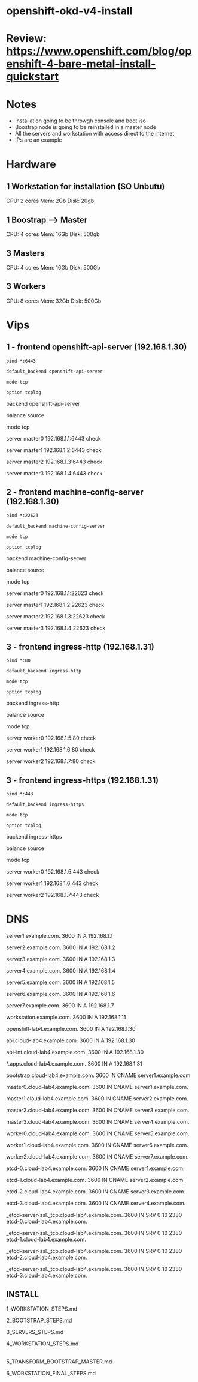 # openshift-okd-v4-install

# Review: https://www.openshift.com/blog/openshift-4-bare-metal-install-quickstart

# Notes
- Installation going to be throwgh console and boot iso
- Boostrap node is going to be reinstalled in a master node
- All the servers and workstation with access direct to the internet 
- IPs are an example

# Hardware
## 1 Workstation for installation (SO Unbutu)
CPU: 2 cores
Mem: 2Gb
Disk: 20gb
## 1 Boostrap --> Master
CPU: 4 cores
Mem: 16Gb
Disk: 500gb
## 3 Masters
CPU: 4 cores
Mem: 16Gb
Disk: 500Gb
## 3 Workers
CPU: 8 cores
Mem: 32Gb
Disk: 500Gb

# Vips
## 1 - frontend openshift-api-server (192.168.1.30)

    bind *:6443

    default_backend openshift-api-server

    mode tcp

    option tcplog
backend openshift-api-server <p>
balance source <p>
mode tcp <p>
server master0 192.168.1.1:6443 check <p>
server master1 192.168.1.2:6443 check <p>
server master2 192.168.1.3:6443 check <p>
server master3 192.168.1.4:6443 check <p>

## 2 - frontend machine-config-server (192.168.1.30)

    bind *:22623

    default_backend machine-config-server

    mode tcp

    option tcplog
backend machine-config-server <p>
balance source <p>
mode tcp <p>
server master0 192.168.1.1:22623 check <p>
server master1 192.168.1.2:22623 check <p>
server master2 192.168.1.3:22623 check <p>
server master3 192.168.1.4:22623 check <p>
## 3 - frontend ingress-http (192.168.1.31)

    bind *:80

    default_backend ingress-http

    mode tcp

    option tcplog
backend ingress-http <p>
balance source <p>
mode tcp <p>
server worker0 192.168.1.5:80 check <p>
server worker1 192.168.1.6:80 check <p>
server worker2 192.168.1.7:80 check <p>
## 3 - frontend ingress-https (192.168.1.31)

    bind *:443

    default_backend ingress-https

    mode tcp

    option tcplog
backend ingress-https <p>
balance source <p>
mode tcp <p>
server worker0 192.168.1.5:443 check <p>
server worker1 192.168.1.6:443 check <p>
server worker2 192.168.1.7:443 check <p>

# DNS
server1.example.com.	3600	IN	  A	192.168.1.1 <p> 
server2.example.com.	3600	IN	  A	192.168.1.2 <p> 
server3.example.com.	3600	IN	  A	192.168.1.3 <p> 
server4.example.com.	3600	IN	  A	192.168.1.4 <p> 
server5.example.com.	3600	IN	  A	192.168.1.5 <p> 
server6.example.com.	3600	IN	  A	192.168.1.6 <p> 
server7.example.com.	3600	IN	  A	192.168.1.7 <p>
workstation.example.com.	3600	IN	  A	192.168.1.11 <p> 
 <p> 
openshift-lab4.example.com.		3600	IN	A	192.168.1.30 <p> 
api.cloud-lab4.example.com.		3600	IN	A	192.168.1.30 <p> 
api-int.cloud-lab4.example.com.	3600	IN	A	192.168.1.30 <p> 
*.apps.cloud-lab4.example.com.	3600	IN	A	192.168.1.31 <p> 
bootstrap.cloud-lab4.example.com.	3600	IN	CNAME   server1.example.com. <p> 
master0.cloud-lab4.example.com.	3600	IN	CNAME   server1.example.com. <p> 
master1.cloud-lab4.example.com.	3600	IN	CNAME	server2.example.com. <p> 
master2.cloud-lab4.example.com.	3600	IN	CNAME   server3.example.com. <p> 
master3.cloud-lab4.example.com.	3600	IN	CNAME   server4.example.com. <p> 
worker0.cloud-lab4.example.com.	3600	IN	CNAME   server5.example.com. <p> 
worker1.cloud-lab4.example.com.	3600	IN	CNAME	server6.example.com.  <p> 
worker2.cloud-lab4.example.com.	3600	IN	CNAME	server7.example.com. <p> 
etcd-0.cloud-lab4.example.com.	3600	IN	CNAME   server1.example.com. <p> 
etcd-1.cloud-lab4.example.com.	3600	IN	CNAME	server2.example.com. <p> 
etcd-2.cloud-lab4.example.com.	3600	IN	CNAME   server3.example.com. <p> 
etcd-3.cloud-lab4.example.com.	3600	IN	CNAME   server4.example.com. <p> 
_etcd-server-ssl._tcp.cloud-lab4.example.com. 3600 IN SRV 0 10 2380 etcd-0.cloud-lab4.example.com. <p> 
_etcd-server-ssl._tcp.cloud-lab4.example.com. 3600 IN SRV 0 10 2380 etcd-1.cloud-lab4.example.com. <p> 
_etcd-server-ssl._tcp.cloud-lab4.example.com. 3600 IN SRV 0 10 2380 etcd-2.cloud-lab4.example.com. <p> 
_etcd-server-ssl._tcp.cloud-lab4.example.com. 3600 IN SRV 0 10 2380 etcd-3.cloud-lab4.example.com.  
    
## INSTALL
1_WORKSTATION_STEPS.md <p>
2_BOOTSTRAP_STEPS.md <p>
3_SERVERS_STEPS.md <p>
4_WORKSTATION_STEPS.md <p>    
5_TRANSFORM_BOOTSTRAP_MASTER.md <p>
6_WORKSTATION_FINAL_STEPS.md <p>    

